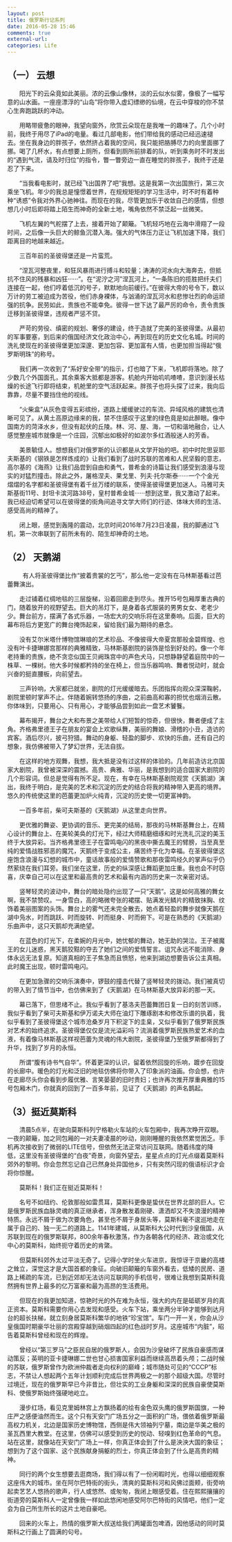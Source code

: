 ```yaml
---
layout: post
title: 俄罗斯行记系列 
date: 2016-05-28 15:46
comments: true
external-url:
categories: Life
---
```


## （一） 云想

　　阳光下的云朵竟如此美丽。浓的云像山像林，淡的云似水似雾，像极了一幅写意的山水画。一座座漂浮的“山岛”将你带入虚幻缥缈的仙境，在云中穿梭的你不禁心生奔跑跳跃的冲动。
  
　　用略带疲惫的眼神，我望向窗外，欣赏云朵现在是我唯一的趣味了。几个小时前，我终于用尽了iPad的电量。看过几部电影，他们带给我的感动已经迅速褪去。坐在我身边的胖孩子，依然挤占着我的空间，我只能把胳膊尽力的向里面挪了挪。喝了几杯水，有点想要上厕所，但看到厕所前排着的队，听到乘务时不时发出的“遇到气流，请及时归位”的指令，瞥一瞥旁边一直在睡觉的胖孩子，我终于还是忍了下来。
  
　　“当我看电影时，就已经飞出国界了吧”我想。这是我第一次出国旅行，第三次乘坐飞机。年少的我总是憧憬着世界，在规规矩矩的学习生活中，时不时有着种种“诱惑”令我对外界心驰神往。而现在的我，尽管更加乐于收敛自己的感情，但想想几小时后即将踏上陌生而神奇的全新土地，嘴角依然不禁泛起一丝微笑。
  
　　飞机左翼的气舵摆了上去，接着开始了颠簸。飞机轻巧地在云海中滑翔了一段时间，之后像一头巨大的鲸鱼沉潜入海。强大的气体压力正让飞机加速下降，我们距离目的地越来越近。
  
　　三百年前的圣彼得堡还是一片蛮荒。
  
　　“涅瓦河整夜里，和狂风暴雨进行搏斗和较量；涛涛的河水向大海奔去，但抵抗不住风的残暴和凶狂······”。在“泥泞之河”涅瓦河上，“一条陈旧的揽胜把纤夫们连接在一起，他们哼着低沉的号子，默默地向前缓行。”在彼得大帝的号令下，数以万计的劳工被迫成为苦役，他们赤身裸体，与汹涌的涅瓦河水和悲惨壮烈的命运顽强的抗争。民劳如此，贵族也不能幸免。彼得一世下达了最严厉的命令，责令贵族迁移到圣彼得堡，违规者严惩不贷。
  
　　严苛的劳役、缜密的规划、奢侈的建设，终于造就了完美的圣彼得堡。从最初的军事要塞，到后来的俄国经济文化政治中心，再到现在的历史文化名城。时间的洗礼使现在的圣彼得堡更加深邃、更加包容、更加富有人情，也更加担当得起“俄罗斯明珠”的称号。
  
　　我们再一次收到了“系好安全带”的指示，灯也暗了下来，飞机即将落地。除了少数几个外国面孔，其余乘客大抵都是游客。机舱内开始叽叽喳喳，意识到漫长枯燥的长途飞行即将结束，机舱里的空气活跃起来。胖孩子也将头探了过来，我向后靠靠，尽量不要挡住他的视线。
  
　　“火柴盒”从灰色变得五彩缤纷，道路上缓缓驶过的车流、异域风格的建筑也清晰可见了。从黄土高原边缘来的我，禁不住感叹于这里的绿色竟是如此醉眼。像中国南方的菏泽水乡，但没有起伏的丘陵。林、河、屋、海，一切和谐地融合，让人感觉整座城市就像是一个庄园，沉郁出如极好的如波尔多红酒般迷人的芳香。
  
　　美景毓佳人。想想我们对俄罗斯的认识都是从文学开始的吧。初中时陀思妥耶夫斯基的《钢铁是怎样炼成的》让我们看到了战时苏联的苦难和人民坚毅的意志，高尔基的《海燕》让我们品尝到自由和勇气，普希金的诗篇让我们感受到浪漫与现实的对猛烈撞击。除此之外，屠格涅夫、果戈里、列夫·托尔斯泰······一个个金光熠熠的名字都和圣彼得堡有着千丝万缕的联系，使得圣彼得堡更加迷人。马雅可夫斯基街11号、封坦卡滨河路38号，皇村普希金城······想到这里，我又激动了起来。我已经迫切希望可以在彼得堡的街角间追寻文学大师们的行迹、体味大师的生活、感受高尚的精神了。
  
　　闭上眼，感觉到轰隆的震动，北京时间2016年7月23日凌晨，我的脚通过飞机，第一次串联到了前所未有的、陌生却神奇的土地。
  
  ## （2） 天鹅湖
  
　　有人将圣彼得堡比作“披着贵裳的乞丐”，那么他一定没有在马林斯基看过芭蕾舞演出。
  
　　走过铺着红绸地毯的三层旋梯，沿着回廊走到尽头。推开15号包厢厚重古典的门，随着放开的视野望去。巨大的吊灯下，是身着各式服装的男男女女、老老少少。舞台前方，摆满了各式乐器，一场宏大的交响乐将在这里奏响。后面，巨大的幕布将后方更宽广的舞台掩饰起来，留给我们最为期待的悬念。
  
　　没有艾尔米塔什博物馆琳琅的艺术珍品、不像彼得大帝夏宫那般金碧辉煌、也没有叶卡捷琳娜宫那样的典雅精致，马林斯基剧院的装饰是恰到好处的。像一个年老持重的贵族，绝不贪恋似国王贝阙珠宫中的声色犬马，只想静静望着庭院中的一株草、一棵树。他大多时候都矜持的坐在椅上，但当乐器鸣响、舞者悦动时，就会兴奋的挺直腰板，向前望去。
  
　　三声铃响，大家都已就坐，剧院的灯光缓缓暗去。乐团指挥向观众深深鞠躬，剧院里顿时掌声不止。伴随着婉转悠扬的序曲，之前曲高和寡的担忧也烟消云散。你体味到，只要用心、只有用心，才能够品尝到如此一盘艺术饕餮。
  
　　幕布揭开，舞台之大和布景之美带给人们短暂的惊奇，但很快，舞者便成了主角。齐格弗里德王子在朋友的宴会上欢歌纵舞，美丽的舞娘、滑稽的小丑，造访的宾客。酒后尽兴，披弓狩猎。舞动的身躯、轻盈的脚步、欢快的乐曲，还有自己的想象，我仿佛被带入了梦幻世界，无法自拔。
  
　　在这样的地方观舞，我想，我大抵是没有过这样的体验的。几年前造访北京国家大剧院，我曾被深深的震撼。高贵、典雅、华丽，是我想到的适合国家大剧院的几个形容词。但总是觉得有所不足。现在，有幸在马林斯基剧院观赏《天鹅湖》演出，我终于明白，是完美的艺术和沉淀的历史的结合将我的精神带入更高的境界。悠久的传统使这里的芭蕾更加炉火纯青，沉淀的历史使一切更富神韵。
  
　　一百多年前，柴可夫斯基的《天鹅湖》从这里走向世界。
  
　　更优雅的舞姿、更协调的音乐、更完美的结局，那夜的马林斯基舞台上，在精心设计的舞台上、在美轮美奂的灯光下，经过大师精磨细琢和时光洗礼沉淀的美玉终于大放异彩。当齐格弗里德王子在雷鸣电闪的黑夜中撕去魔王的臂膀，当至真至纯的爱情战胜邪恶的魔咒，天鹅终于变成公主，痛苦终于化为幸福。在圣彼得堡这座饱含浪漫与幻想的城市中，童话故事般的爱情赞歌和那夜雷鸣经久的掌声似乎仍然萦绕在我们耳旁。我们坐在这里，历史的纵深感让舞蹈更加庄重。我也会不时窃喜，庆幸自己可以在这里和最高贵的艺术和最有内涵的历史来一次亲密对话。
  
　　竖琴轻灵的波动中，舞台的暗处隐约出现了一只“天鹅”。这是如何高雅的舞女啊，我不禁赞叹。一身雪白，高的略微夸张的裙摆、贴满发光鳞片的精致抹胸、纹饰着美丽图案的头饰。舞台上的雾气还未完全散去，她点着轻盈的舞步就像天鹅在湖中凫水，时而跳跃、时而旋转、时而挺身、时而俯下。可是在熟悉的《天鹅湖》乐曲声中，这只天鹅却充满绝望。
  
　　在蓝色的灯光下，在柔婉的月光中，她忧郁的舞动，她无助的哭泣。王子被魔王的女儿迷惑，黑天鹅狡黠的夺去了她们之间的爱情誓言。诅咒永远不能消除、身体永远无法复原。知道真相的王子焦急而且愤怒，他来到湖边想要告诉公主真相。此时魔王出现，顿时雷鸣电闪。
  
　　在更加急骤的交响乐演奏中，锣鼓的撞击代替了竖琴轻灵的拨动。我们被真切的带入到了情节当中，也仿佛来到了《天鹅湖》在马林斯基大放异彩的那一天。
  
　　幕已落下，但思绪不止。我似乎看到了基洛夫芭蕾舞团日复一日的刻苦训练，我似乎看到了柴可夫斯基和伊万诺夫大师在油灯下雕琢剧本和修改乐谱的执着，我似乎看到了圣彼得堡这个城市沧桑岁月下积淀下的圭臬，又似乎看到了俄罗斯民族对艺术的始终追求。圣彼得堡仅仅是流光溢彩吗？流淌着俄罗斯民族热爱艺术的血液，有着像马林斯基这样视芭蕾为灵魂的伟大剧院，圣彼得堡乃至俄罗斯都得到了升华，找到了岁月的永恒。
  
　　所谓“腹有诗书气自华”。怀着更深的认识，留着依然回旋的乐响，踱步在回旋的长廊中。暖色的灯光和泛旧的地毯仿佛将你带入了印象派的油画。你会想，也许在走廊尽头你会看到步履优雅、言笑晏晏的旧时贵妇；也许再次推开厚重典雅的15号包厢木门，你就真的回到了一百多年前，见证了《天鹅湖》的声名鹊起。

## （3）挺近莫斯科

　　清晨5点半，在驶向莫斯科列宁格勒火车站的火车包厢中，我再次睁开双眼。一夜的颠簸，加之同包厢的一对夫妻凌晨的吵动，刚刚睡醒的我依然累觉困乏。手机再次接收到了微弱的LITE信号，但依然无法正常访问互联网。随着纬度的降低，这里没有圣彼得堡的“白夜”奇景，向窗外望去，星星点点的灯光点缀着莫斯科郊外的黎明。你会忽然忘记自己已然身处异国他乡，只有突然闪现的俄语标识才会将你惊醒。
  
　　莫斯科！我们正在挺近莫斯科！
  
　　名号不如纽约、伦敦那般如雷贯耳，莫斯科更像是蛰伏在世界北部的巨人。它是俄罗斯民族血脉灵魂的真正继承者，浑身散发着刚硬、潇洒却又不失浪漫的精神特质。永远不屑于做为次要角色，甚至也不屑于身居头等，莫斯科毫不逡巡地走在属于自己的、独一无二的道路上。1141年建城，从莫斯科大公时代到沙皇俄国，从苏联到现在的俄罗斯联邦，800余年春秋激荡，作为各朝各代的经济、政治或文化中心的莫斯科，始终扼守着历史的肯綮。
  
　　但莫斯科郊外太过平淡无奇了。记得小学时坐火车进京，我惊讶于京畿的高楼之耸立，深觉这才是大国首都的象征。向破旧颠簸的车窗外看去，低矮的民房、道路上稀疏的车流，已到近郊却无法访问互联网的手机信号，很难让我想到莫斯科竟然拥有世界上最多的亿万富豪和最为高昂的生活费用。
  
　　但现在的我更加知道，惊艳时光的外在难为永恒，强大的内在是砥砺岁月的真正资本。莫斯科需要你用心去发现和感受。火车下站，乘坐两分半钟才能够到达月台的超长扶梯，就立刻身居莫斯科繁华的地铁“珍宝馆”。车门一开一关，你会从沙皇俄国时期豪华壮丽的宫殿穿越到硝烟四起的红色战时岁月。这座城市“内脏”，昭告着莫斯科曾经和现在的辉煌。
  
　　曾经以“第三罗马”之臣民自居的俄罗斯人，会因为沙皇破坏了民族自豪感而谋动策反；英明的亚卡捷琳娜二世也甘心损害国家利益而继续高昂着头颅；二战时候的苏联，俄罗斯曾作为欧洲仲裁者走向权利的巅峰；城市随处可见的“CCCP”标志，不禁让人想起两个五年计划顺利完成后世界两极之一的那个超级大国。尽管时过境迁，现在的俄罗斯早已今非昔比，但壮实的工业身躯和深深的民族自豪使莫斯科、使俄罗斯始终强硬地屹立。
  
　　漫步红场，看见克里姆林宫上方飘扬着的绘有金色双头鹰的俄罗斯国旗，一种庄严之感便油然而生。这个只有天安门广场五分之一面积的广场，偎依着俄罗斯最高权力机关，北边是国家历史博物馆，西侧是伟大领袖列宁墓，南边是华美之极的圣瓦西里大教堂。在这里，仿佛可以感受到历史的悦动、轻嗅到红色革命的气息。站在这里，就像站在天安门广场上一样，你真正体会到了什么是泱泱大国的象征；想到为了这个国家、这个民族献身捐躯的烈士，你真正体会到了什么是高贵的精神。
  
　　同行的两个女生想要去逛商场，我们得以有了一份闲暇时光，也得以细细观察这座伟大的城市。坐在阿尔巴特街的街头，清爽的莫斯科河和风佛过面颊，街旁响起卖艺艺人悠扬的歌声，行人或悠然、或匆匆，我闭上眼感受着。住在熙熙攘攘的街道旁的莫斯科人一定曾像我一样如此悠闲地感受阿尔巴特街的风情吧，他们一定会为自己所生所长的这片土地自豪吧。
  
　　回来的火车上，热情的俄罗斯大叔送给我们两罐面包啤酒，因他感动的同时莫斯科之行画上了圆满的句号。



